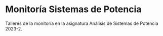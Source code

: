 # Monitoría Sistemas de Potencia
Talleres de la monitoría en la asignatura Análisis de Sistemas de Potencia 2023-2.
